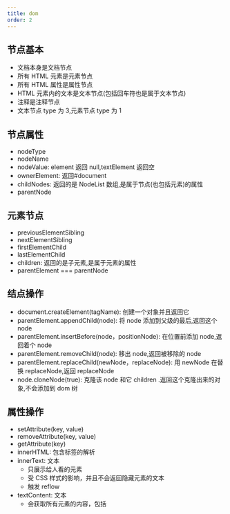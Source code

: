 ```yaml
---
title: dom
order: 2
---
```


## 节点基本

- 文档本身是文档节点
- 所有 HTML 元素是元素节点
- 所有 HTML 属性是属性节点
- HTML 元素内的文本是文本节点(包括回车符也是属于文本节点)
- 注释是注释节点
- 文本节点 type 为 3,元素节点 type 为 1

## 节点属性

- nodeType
- nodeName
- nodeValue: element 返回 null,textElement 返回空
- ownerElement: 返回#document
- childNodes: 返回的是 NodeList 数组,是属于节点(也包括元素)的属性
- parentNode

## 元素节点

- previousElementSibling
- nextElementSibling
- firstElementChild
- lastElementChild
- children: 返回的是子元素,是属于元素的属性
- parentElement === parentNode

## 结点操作

- document.createElement(tagName): 创建一个对象并且返回它
- parentElement.appendChild(node): 将 node 添加到父级的最后,返回这个 node
- parentElement.insertBefore(node，positionNode): 在位置前添加 node,返回着个 node
- parentElement.removeChild(node): 移出 node,返回被移除的 node
- parentElement.replaceChild(newNode，replaceNode): 用 newNode 在替换 replaceNode,返回 replaceNode
- node.cloneNode(true): 克隆该 node 和它 children .返回这个克隆出来的对象,不会添加到 dom 树

## 属性操作

- setAttribute(key, value)
- removeAttribute(key, value)
- getAttribute(key)
- innerHTML: 包含标签的解析
- innerText: 文本
  - 只展示给人看的元素
  - 受 CSS 样式的影响，并且不会返回隐藏元素的文本
  - 触发 reflow
- textContent: 文本
  - 会获取所有元素的内容，包括 <script> 和 <style> 元素
  - 会返回节点中的每一个元素
- dataset.property(getter, setter)

## 元素宽高

- border-box: element.offsetWidth / element.offsetHeight
- padding-box: element.clientWidth / element.clientHeight
- padding-box + scroll: element.scrollWidth / element.scrollHeight
- border: element.clientLeft / element.clientTop

## 元素偏移

- 几何位置(视口坐标): element.getBoundingClientRect()
- 文档滚动距离: window.pageXOffset / window.pageYOffset
- 父级第一个有定位: element.offsetLeft / element.offsetTop
- 滚动条: scrollLeft / scrollTop
- 事件坐标
  - 视口: e.clientX / e.clientY
  - 文档: e.pageX / e.pageY
  - 事件源(padding): e.offsetX / e.offsetY

## 事件

### dom2 级

- addEventListener(event, function, useCapture)
  - true: 在捕获阶段执行
  - false(默认): 在冒泡阶段执行
- removeEventListener(event, function)

### 事件对象

- metaKey
- e.key
- `e.keyCode`
- e.ctrlKey
- e.shiftKey
- e.altKey
- bubbles: 是否冒泡
- cancelable: 是否可以取消事件的默认行为
- `target`: 触发事件 node
- `currentTarget`: 事件绑定 node
- `preventDefault()`
- `stopImmediatePropagation()`: 取消事件的进一步捕获或冒泡，同时阻止任何处理程序被调用
- `stopPropagation()`: 阻止冒泡
- type: 触发事件的类型

### 加载事件

- onload
- onunload: 卸载
- onbeforeunload: 事件在即将离开当前页面(刷新或关闭)

### 鼠标事件

- onclick(冒泡)
- ondblclick(冒泡)
- oncontextmenu(冒泡)
- onmouseover(冒泡)
- onmousedown(冒泡)
- onmouseup(冒泡)
- onmouseout(冒泡)
- onmouseenter(不冒泡)
- onmouseleave(不冒泡)
- onwheel(冒泡)

### 键盘事件

- onkeydown(冒泡): 可获取功能键，不区分大小写
- onkeypress(冒泡): 不可获取功能键，区分大小写
- onkeyup(冒泡): 可获取功能键，不区分大小写

## RAF

- requestAnimationFrame(callback) => number
- cancelAnimationFrame(id) => void
- requestIdleCallback(callback, options) => number
  - 插入一个函数，这个函数将在浏览器空闲时期被调用
  - options 只有 timeout.如果指定了 timeout，并且有一个正值，而回调在 timeout 毫秒过后还没有被调用，那么回调任务将放入事件循环中排队
- cancelIdleCallback(id)

## 样式

- getComputedStyle(element) => CSSStyleDeclaration
- element.style => CSSStyleDeclaration
- element.style 读取的只是元素的内联样式，即写在元素的 style 属性上的样式
- element.style 既支持读也支持写，我们通过 element.style 即可改写元素的样式
- getComputedStyle 读取的样式是最终样式，包括了内联样式、嵌入样式和外部样式
- getComputedStyle 仅支持读并不支持写入
